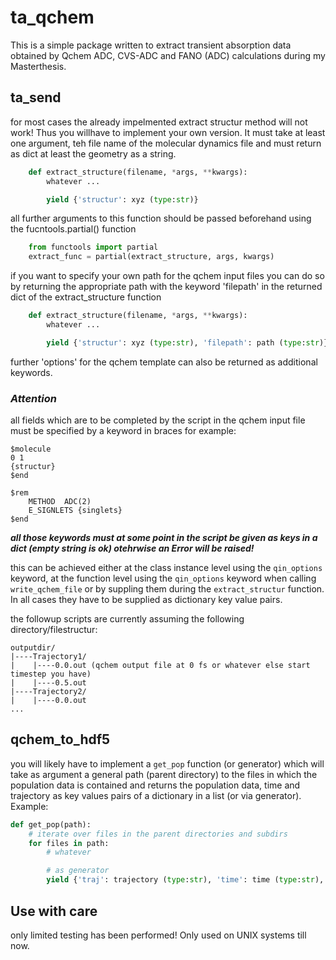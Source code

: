 # ta_qchem

This is a simple package written to extract transient absorption data obtained by Qchem ADC, CVS-ADC and FANO (ADC) calculations during my Masterthesis.

## ta_send

for most cases the already impelmented extract structur method will not work! Thus you willhave to implement your own version. It must take at least one argument, teh file name of the molecular dynamics file and must return as dict at least the geometry as a string.

~~~python
    def extract_structure(filename, *args, **kwargs):
        whatever ...

        yield {'structur': xyz (type:str)}
~~~

all further arguments to this function should be passed beforehand using the fucntools.partial() function

~~~python
    from functools import partial
    extract_func = partial(extract_structure, args, kwargs)
~~~

if you want to specify your own path for the qchem input files you can do so by returning the appropriate path with the keyword 'filepath' in the returned dict of the extract_structure function

~~~python
    def extract_structure(filename, *args, **kwargs):
        whatever ...

        yield {'structur': xyz (type:str), 'filepath': path (type:str)}
~~~

further 'options' for the qchem template can also be returned as additional keywords.

### ***Attention***

all fields which are to be completed by the script in the qchem input file must be specified by a keyword in braces for example:

    $molecule
    0 1
    {structur}
    $end

    $rem
        METHOD  ADC(2)
        E_SIGNLETS {singlets}
    $end

***all those keywords must at some point in the script be given as keys in a dict (empty string is ok) otehrwise an Error will be raised!***

this can be achieved either at the class instance level using the  `qin_options` keyword, at the function level using the  `qin_options` keyword when calling `write_qchem_file` or by suppling them during the `extract_structur` function. In all cases they have to be supplied as dictionary key value pairs.

the followup scripts are currently assuming the following directory/filestructur:

    outputdir/
    |----Trajectory1/
    |    |----0.0.out (qchem output file at 0 fs or whatever else start timestep you have)
    |    |----0.5.out
    |----Trajectory2/
    |    |----0.0.out
    ...

## qchem_to_hdf5

you will likely have to implement a `get_pop` function (or generator) which will take as argument a general path (parent directory) to the files in which the population data is contained and returns the population data, time and trajectory as key values pairs of a dictionary in a list (or via generator). Example:

~~~python
def get_pop(path):
    # iterate over files in the parent directories and subdirs
    for files in path:
        # whatever

        # as generator
        yield {'traj': trajectory (type:str), 'time': time (type:str), 'pop': list or np.ndarray}
~~~

## Use with care 

only limited testing has been performed! Only used on UNIX systems till now.
